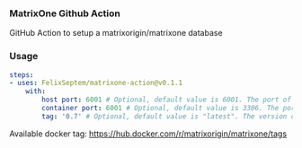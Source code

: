 ### MatrixOne Github Action
GitHub Action to setup a matrixorigin/matrixone database

### Usage
```yaml
steps:
- uses: FelixSeptem/matrixone-action@v0.1.1
    with:
        host port: 6001 # Optional, default value is 6001. The port of host
        container port: 6001 # Optional, default value is 3306. The port of container
        tag: '0.7' # Optional, default value is "latest". The version of the MatrixOne 
```


Available docker tag: https://hub.docker.com/r/matrixorigin/matrixone/tags
